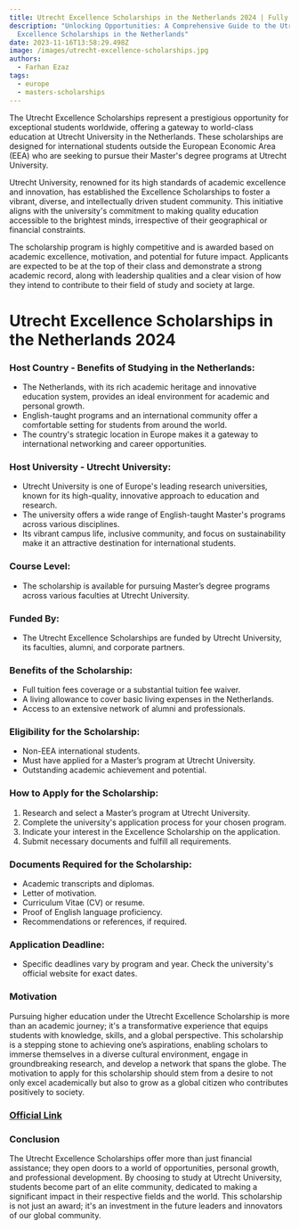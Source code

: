 ```yaml
---
title: Utrecht Excellence Scholarships in the Netherlands 2024 | Fully Funded
description: "Unlocking Opportunities: A Comprehensive Guide to the Utrecht
  Excellence Scholarships in the Netherlands"
date: 2023-11-16T13:58:29.498Z
image: /images/utrecht-excellence-scholarships.jpg
authors:
  - Farhan Ezaz
tags:
  - europe
  - masters-scholarships
---
```

The Utrecht Excellence Scholarships represent a prestigious opportunity for exceptional students worldwide, offering a gateway to world-class education at Utrecht University in the Netherlands. These scholarships are designed for international students outside the European Economic Area (EEA) who are seeking to pursue their Master's degree programs at Utrecht University.

Utrecht University, renowned for its high standards of academic excellence and innovation, has established the Excellence Scholarships to foster a vibrant, diverse, and intellectually driven student community. This initiative aligns with the university's commitment to making quality education accessible to the brightest minds, irrespective of their geographical or financial constraints.

The scholarship program is highly competitive and is awarded based on academic excellence, motivation, and potential for future impact. Applicants are expected to be at the top of their class and demonstrate a strong academic record, along with leadership qualities and a clear vision of how they intend to contribute to their field of study and society at large.

# Utrecht Excellence Scholarships in the Netherlands 2024

### **Host Country - Benefits of Studying in the Netherlands:**

* The Netherlands, with its rich academic heritage and innovative education system, provides an ideal environment for academic and personal growth.
* English-taught programs and an international community offer a comfortable setting for students from around the world.
* The country's strategic location in Europe makes it a gateway to international networking and career opportunities.

### **Host University - Utrecht University:**

* Utrecht University is one of Europe's leading research universities, known for its high-quality, innovative approach to education and research.
* The university offers a wide range of English-taught Master's programs across various disciplines.
* Its vibrant campus life, inclusive community, and focus on sustainability make it an attractive destination for international students.

### **Course Level:**

* The scholarship is available for pursuing Master’s degree programs across various faculties at Utrecht University.

### **Funded By:**

* The Utrecht Excellence Scholarships are funded by Utrecht University, its faculties, alumni, and corporate partners.

### **Benefits of the Scholarship:**

* Full tuition fees coverage or a substantial tuition fee waiver.
* A living allowance to cover basic living expenses in the Netherlands.
* Access to an extensive network of alumni and professionals.

### **Eligibility for the Scholarship:**

* Non-EEA international students.
* Must have applied for a Master’s program at Utrecht University.
* Outstanding academic achievement and potential.

### **How to Apply for the Scholarship:**

1. Research and select a Master’s program at Utrecht University.
2. Complete the university's application process for your chosen program.
3. Indicate your interest in the Excellence Scholarship on the application.
4. Submit necessary documents and fulfill all requirements.

### **Documents Required for the Scholarship:**

* Academic transcripts and diplomas.
* Letter of motivation.
* Curriculum Vitae (CV) or resume.
* Proof of English language proficiency.
* Recommendations or references, if required.

### **Application Deadline:**

* Specific deadlines vary by program and year. Check the university's official website for exact dates.

### **Motivation** 

Pursuing higher education under the Utrecht Excellence Scholarship is more than an academic journey; it's a transformative experience that equips students with knowledge, skills, and a global perspective. This scholarship is a stepping stone to achieving one’s aspirations, enabling scholars to immerse themselves in a diverse cultural environment, engage in groundbreaking research, and develop a network that spans the globe. The motivation to apply for this scholarship should stem from a desire to not only excel academically but also to grow as a global citizen who contributes positively to society.

### [O﻿fficial Link](https://www.uu.nl/en/masters/general-information/application-and-admission/scholarships-and-grants/utrecht-excellence-scholarships)

### **Conclusion**

The Utrecht Excellence Scholarships offer more than just financial assistance; they open doors to a world of opportunities, personal growth, and professional development. By choosing to study at Utrecht University, students become part of an elite community, dedicated to making a significant impact in their respective fields and the world. This scholarship is not just an award; it's an investment in the future leaders and innovators of our global community.